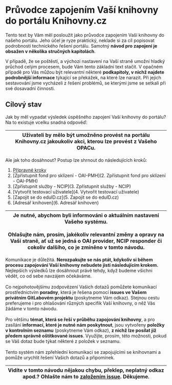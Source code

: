 # Průvodce zapojením Vaší knihovny do portálu Knihovny.cz

Tento text by Vám měl posloužit jako průvodce zapojením Vaší knihovny do našeho portálu. Jeho účel je ryze praktický, neklade si za cíl popisovat podrobnosti technického řešení portálu. Samotný **návod pro zapojení je obsažen v několika stručných kapitolách**. 

V případě, že se poštěstí, a výchozí nastavení na Vaší straně umožní hladký průchod celým procesem, bude Vám tento základní text stačit. V opačném případě pro Vás můžou být relevantní některé **podkapitoly, v nichž najdete podrobnější informace** týkající se překážek, na které lze narazit. Při jejich sestavování jsme vycházeli z řešení problémů, se kterými jsme se setkali při své dosavadní činnosti.

## Cílový stav
Jak by měl vypadat výsledek úspěšného zapojení Vaší knihovny do portálu? Na to existuje vcelku snadná odpověď:  

|  **Uživateli by mělo být umožněno provést na portálu Knihovny.cz jakoukoliv akci, kterou lze provést z Vašeho OPACu.** |
| :-----: |

Ale jak toho dosáhnout? Postup lze shrnout do následujících kroků:

1.  [Přípravné kroky](../../wiki/1.%20Přípravné%20kroky)
2.  [Zpřístupnit fond pro sklízení - OAI-PMH](2. Zpřístupnit fond pro sklízení - OAI-PMH)
3.  [Zpřístupnit služby - NCIP](3. Zpřístupnit služby - NCIP)  
4.  [Vytvořit testovací uživatele](4. Vytvořit testovací uživatele)
5.  [Zapojit se do eduID.cz](5. Zapojit se do eduID.cz)
6.  [Adresář knihoven](6. Adresář knihoven)

| **Je nutné, abychom byli informováni o aktuálním nastavení Vašeho systému.**<br><br>Ohlašujte nám, prosím, jakékoliv relevantní změny a opravy na Vaší straně, ať už se jedná o OAI provider, NCIP responder či cokoliv dalšího, co je zmíněno v tomto návodu. |
| :-----: |

Komunikace je důležitá. **Nerozpakujte se nás ptát, kdykoliv si během procesu zapojování Vaší knihovny nebudete jistí následujícím krokem.** Nejlepších výsledků lze dosáhnout právě tehdy, když budeme všichni vědět, co od sebe navzájem očekáváme.  
&nbsp;  
Co nejpohotovějšímu zodpovězení Vašich dotazů pomůžete komunikací prostřednictvím **poradny**, která je řešena pomocí **issues ve Vašem privátním GitLabovém projektu** (poskytneme Vám odkaz). Stejnou cestu preferujeme i pro ohlašování různých specifik Vaší knihovny, o něž Vás žádáme v tomto návodu.   
&nbsp;  
Pro většinu **témat, která se řeší v průběhu zapojování knihovny**, a pro zasílání **informací, které je nutné nám poskytnout**,  jsou vytvořeny **položky v kontrolním seznamu** (poskytneme Vám odkaz), **z nichž lze posílat již předem správně oštítkované issues**. Využijte, prosím, této možnosti, pokud se Váš dotaz bude týkat některé z položek v seznamu.  
&nbsp;  
Tento systém nám zpřehlední komunikaci se zapojujícími se knihovnami a pomůže urychlit řešení Vašich dotazů a připomínek.

| Vidíte v tomto návodu nějakou chybu, překlep, neplatný odkaz apod.? Ohlašte nám to [založením issue](../issues/). Děkujeme.  |
| :-----: |
